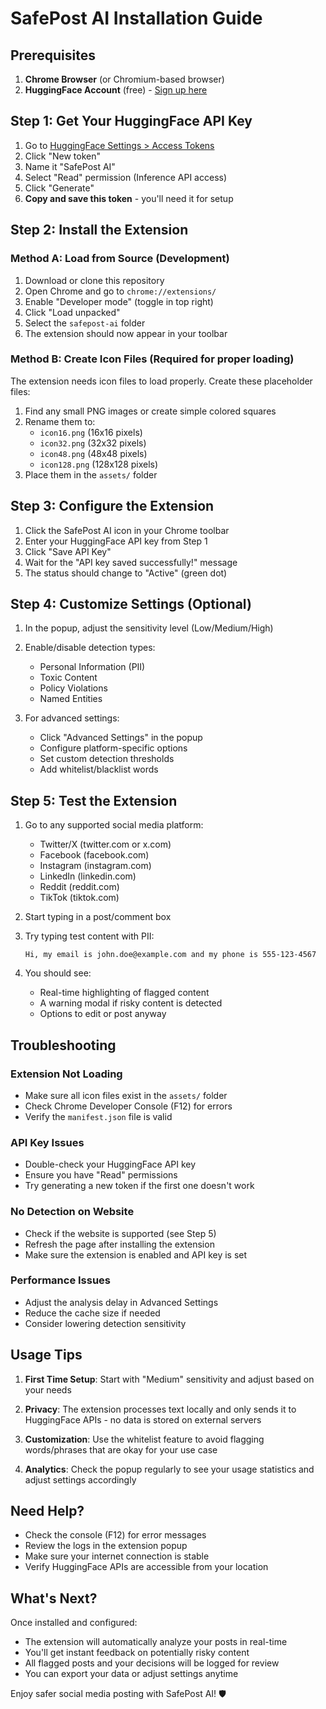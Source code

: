 # SafePost AI Installation Guide

## Prerequisites

1. **Chrome Browser** (or Chromium-based browser)
2. **HuggingFace Account** (free) - [Sign up here](https://huggingface.co/join)

## Step 1: Get Your HuggingFace API Key

1. Go to [HuggingFace Settings > Access Tokens](https://huggingface.co/settings/tokens)
2. Click "New token"
3. Name it "SafePost AI"
4. Select "Read" permission (Inference API access)
5. Click "Generate"
6. **Copy and save this token** - you'll need it for setup

## Step 2: Install the Extension

### Method A: Load from Source (Development)

1. Download or clone this repository
2. Open Chrome and go to `chrome://extensions/`
3. Enable "Developer mode" (toggle in top right)
4. Click "Load unpacked"
5. Select the `safepost-ai` folder
6. The extension should now appear in your toolbar

### Method B: Create Icon Files (Required for proper loading)

The extension needs icon files to load properly. Create these placeholder files:

1. Find any small PNG images or create simple colored squares
2. Rename them to:
   - `icon16.png` (16x16 pixels)
   - `icon32.png` (32x32 pixels)
   - `icon48.png` (48x48 pixels)
   - `icon128.png` (128x128 pixels)
3. Place them in the `assets/` folder

## Step 3: Configure the Extension

1. Click the SafePost AI icon in your Chrome toolbar
2. Enter your HuggingFace API key from Step 1
3. Click "Save API Key"
4. Wait for the "API key saved successfully!" message
5. The status should change to "Active" (green dot)

## Step 4: Customize Settings (Optional)

1. In the popup, adjust the sensitivity level (Low/Medium/High)
2. Enable/disable detection types:
   - Personal Information (PII)
   - Toxic Content
   - Policy Violations
   - Named Entities

3. For advanced settings:
   - Click "Advanced Settings" in the popup
   - Configure platform-specific options
   - Set custom detection thresholds
   - Add whitelist/blacklist words

## Step 5: Test the Extension

1. Go to any supported social media platform:
   - Twitter/X (twitter.com or x.com)
   - Facebook (facebook.com)
   - Instagram (instagram.com)
   - LinkedIn (linkedin.com)
   - Reddit (reddit.com)
   - TikTok (tiktok.com)

2. Start typing in a post/comment box

3. Try typing test content with PII:

   ```
   Hi, my email is john.doe@example.com and my phone is 555-123-4567
   ```

4. You should see:
   - Real-time highlighting of flagged content
   - A warning modal if risky content is detected
   - Options to edit or post anyway

## Troubleshooting

### Extension Not Loading

- Make sure all icon files exist in the `assets/` folder
- Check Chrome Developer Console (F12) for errors
- Verify the `manifest.json` file is valid

### API Key Issues

- Double-check your HuggingFace API key
- Ensure you have "Read" permissions
- Try generating a new token if the first one doesn't work

### No Detection on Website

- Check if the website is supported (see Step 5)
- Refresh the page after installing the extension
- Make sure the extension is enabled and API key is set

### Performance Issues

- Adjust the analysis delay in Advanced Settings
- Reduce the cache size if needed
- Consider lowering detection sensitivity

## Usage Tips

1. **First Time Setup**: Start with "Medium" sensitivity and adjust based on your needs

2. **Privacy**: The extension processes text locally and only sends it to HuggingFace APIs - no data is stored on external servers

3. **Customization**: Use the whitelist feature to avoid flagging words/phrases that are okay for your use case

4. **Analytics**: Check the popup regularly to see your usage statistics and adjust settings accordingly

## Need Help?

- Check the console (F12) for error messages
- Review the logs in the extension popup
- Make sure your internet connection is stable
- Verify HuggingFace APIs are accessible from your location

## What's Next?

Once installed and configured:

- The extension will automatically analyze your posts in real-time
- You'll get instant feedback on potentially risky content
- All flagged posts and your decisions will be logged for review
- You can export your data or adjust settings anytime

Enjoy safer social media posting with SafePost AI! 🛡️

